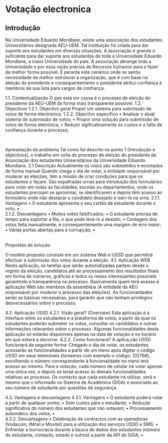 # Votação electronica


## Introdução

Na Universidade Eduardo Mondlane, existe uma associação dos estudantes Universitários designada AEU-UEM. Tal instituíção foi criada para dar suporte aos estudantes em diversas situações.
A associação é grande o suficiente para dar suporte aos estudantes de toda a Universidade Eduardo Mondlane, a maior Universidade do país. 
A associação abrange toda a Universidade e por essa razão precisa de Recursos humanos para o fazer da melhor forma possível. É perante este cenários onde se sentiu necessidade de melhor estruturar a organização, que é com base na eleição do presidente e consequentemento o presidente atribui confiança à membros de sua lista para cargos de confiança. 

1.1.	Contextualização
O que está em causa é o processo de eleição do presidente da AEU-UEM da forma mais transparente possível.
1.2.	Objectivos
1.2.1.	Objectivo geral
Propor um sistema para submissão de votos de forma electrónica.
1.2.2.	Objectivo específico
•	Analisar o atual sistema de submissão de votos;
•	Propor uma solução para submissão de votos de forma eletrónica;
•	Reduzir sigificativamente os custos e a falta de confiança durante o processo;

 



Apresetação do problema
Tal como foi descrito no ponto 1 (Introdução e objectivos), o trabalho em volta do processo de eleição do presidente da Associação dos estudantes Unisersitários da Universidade Eduardo Mondlane. 
2.1	Descrição 
Actualmente os votos são submetidos e econtados de forma manual
Quando chega o dia de votar, a entidade responsável por moderar as eleições, têm a missão de criar condições para que os estudantes o façam. 
São espalhadas urnas para introdução dos formulários para votar em todas as faculdades, escolas ou departamentos, onde os estudantes precisam se aproximar, se identificarem e depois têm acesso ao formulário onde irão destacar o candidato desejado e iseri-lo na urna. 
2.1.1.	Vantagens 
•	 O estudante apresenta o seu cartão de estudante durante o voto;
•	
2.1.2.	Desvantagens
•	 Muitos votos falsificados;
•	O estudante precisa de tempo para suportar a fila, o que pode levá-lo a desistir;
•	Contagem dos votos feita manualmente, e consequentemente uma margem de erro maior;
•	Várias portas abertas para a corrupção;
•	
 



Propostas de solução

O modelo proposto consiste em um sistema Web e USSD que permitirá efectuar a submissão dos votos durante a eleição. 
4.1.	Aplicação WEB 
Nesta aplicação, as tarefas que serão automatizadas partem desde o registo da eleição, candidatos até ao processamento dos resultados finais em forma de números, gráficos e todos os meios interessantes possíveis garantindo a transparência no processo.
Basicamento quem terá acesso à aplicação Web são membros da assembleia (A entidade da AEU responsável por moderar o processo das eleições).
As funcionalidades serão as básicas necessárias, para garantir que não tenham privilégios desnecessários sobre o processo.
 
4.2.	Aplicação USSD
4.2.1.	 Visão geral? (Overview)
Esta aplicação é a interface entre os estudantes e a plataforma de votos, a partir da qual os estudantes poderão submeter os votos, consultar os candidatos e outras informações relevantes sobre o processo.
Algumas funcionalidades desta aplicação só estarão disponíveis apenas na data de votação e no horário em que estará a decorrer.
4.2.2.	 Como funcionará?
A aplica,cão USSD funcionará da seguinte forma: Chegado o dia de votar, os estudantes acessarão as funcionalidades a partir de um menú após digitar o código USSD em seus telemóveis (tomemos com exemplo o código: *132*76#), escolhendo o número correspondente à funcionalidade no menú terá acesso ao mesmo.
Para a votação, cada número de celular irá votar apenas uma única vez, e depois só teraá acesso às demais funcionalidades relativas ao processo. 
Os contacto que cada estudante irá utilizar, será o mesmo que o informado no Sistema de Académica (SIGA) e associado ao seu número de estudante por questões de segurança. 
 
4.3.	Vantagens e desvantagens
4.3.1.  Vantagens
•	 O estudante poderá votar a partir de qualquer ponto;
•	Sem custos para o estudante;
•	Redução significativa do número dos estudantes que não votavam;
•	Processamento automático dos votos;
•	
4.3.2. Desvantagens
•	 Celebração de contractos com as operadoras (Vodacom, tMcel e Movitel) para a utilização dos serviços USSD e SMS;
•	Enfrentar a burrocracia durante a bsuca de dados dos estudantes (número do estudante, contacto, estado e outros) a partir da API do SIGA;
•	

